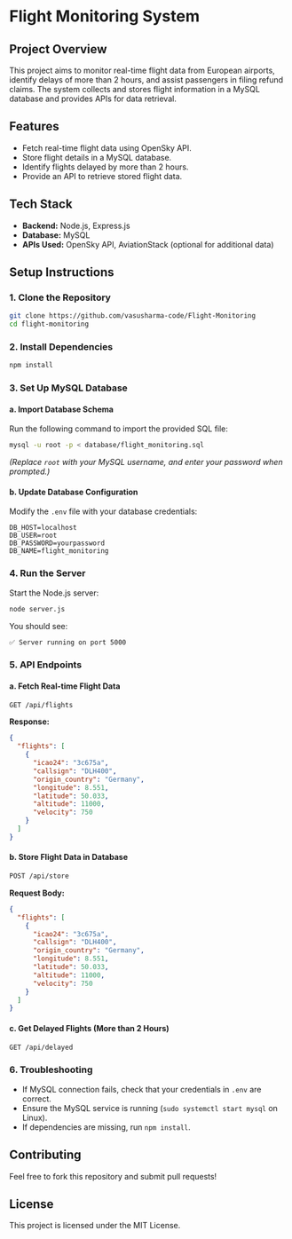 # Flight Monitoring System

## Project Overview
This project aims to monitor real-time flight data from European airports, identify delays of more than 2 hours, and assist passengers in filing refund claims. The system collects and stores flight information in a MySQL database and provides APIs for data retrieval.

## Features
- Fetch real-time flight data using OpenSky API.
- Store flight details in a MySQL database.
- Identify flights delayed by more than 2 hours.
- Provide an API to retrieve stored flight data.

## Tech Stack
- **Backend:** Node.js, Express.js
- **Database:** MySQL
- **APIs Used:** OpenSky API, AviationStack (optional for additional data)

## Setup Instructions

### 1. Clone the Repository
```sh
git clone https://github.com/vasusharma-code/Flight-Monitoring
cd flight-monitoring
```

### 2. Install Dependencies
```sh
npm install
```

### 3. Set Up MySQL Database

#### a. Import Database Schema
Run the following command to import the provided SQL file:
```sh
mysql -u root -p < database/flight_monitoring.sql
```
*(Replace `root` with your MySQL username, and enter your password when prompted.)*

#### b. Update Database Configuration
Modify the `.env` file with your database credentials:
```env
DB_HOST=localhost
DB_USER=root
DB_PASSWORD=yourpassword
DB_NAME=flight_monitoring
```

### 4. Run the Server
Start the Node.js server:
```sh
node server.js
```
You should see:
```sh
✅ Server running on port 5000
```

### 5. API Endpoints

#### a. Fetch Real-time Flight Data
```sh
GET /api/flights
```
**Response:**
```json
{
  "flights": [
    {
      "icao24": "3c675a",
      "callsign": "DLH400",
      "origin_country": "Germany",
      "longitude": 8.551,
      "latitude": 50.033,
      "altitude": 11000,
      "velocity": 750
    }
  ]
}
```

#### b. Store Flight Data in Database
```sh
POST /api/store
```
**Request Body:**
```json
{
  "flights": [
    {
      "icao24": "3c675a",
      "callsign": "DLH400",
      "origin_country": "Germany",
      "longitude": 8.551,
      "latitude": 50.033,
      "altitude": 11000,
      "velocity": 750
    }
  ]
}
```

#### c. Get Delayed Flights (More than 2 Hours)
```sh
GET /api/delayed
```

### 6. Troubleshooting
- If MySQL connection fails, check that your credentials in `.env` are correct.
- Ensure the MySQL service is running (`sudo systemctl start mysql` on Linux).
- If dependencies are missing, run `npm install`.

## Contributing
Feel free to fork this repository and submit pull requests!

## License
This project is licensed under the MIT License.

